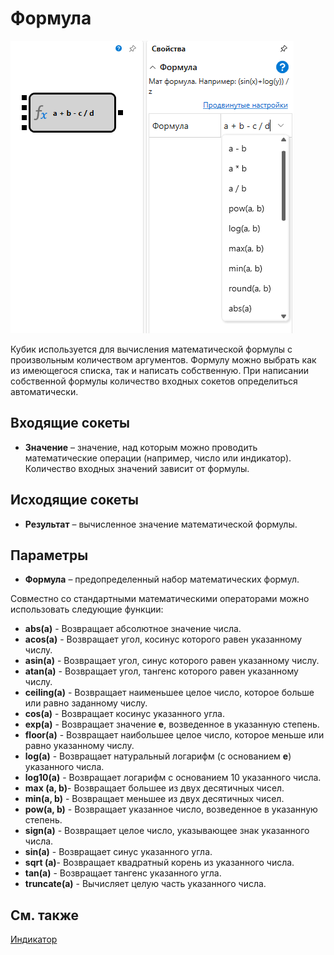 # Формула

![Designer Universal formula 00](../../../../../../images/designer_universal_formula_00.png)

Кубик используется для вычисления математической формулы с произвольным количеством аргументов. Формулу можно выбрать как из имеющегося списка, так и написать собственную. При написании собственной формулы количество входных сокетов определиться автоматически. 

## Входящие сокеты

- **Значение** – значение, над которым можно проводить математические операции (например, число или индикатор). Количество входных значений зависит от формулы.

## Исходящие сокеты

- **Результат** – вычисленное значение математической формулы.

## Параметры

- **Формула** – предопределенный набор математических формул.

Совместно со стандартными математическими операторами можно использовать следующие функции:

- **abs(a)** \- Возвращает абсолютное значение числа.
- **acos(a)** \- Возвращает угол, косинус которого равен указанному числу.
- **asin(a)** \- Возвращает угол, синус которого равен указанному числу.
- **atan(a)** \- Возвращает угол, тангенс которого равен указанному числу.
- **ceiling(a)** \- Возвращает наименьшее целое число, которое больше или равно заданному числу.
- **cos(a)** \- Возвращает косинус указанного угла.
- **exp(a)** \- Возвращает значение **e**, возведенное в указанную степень.
- **floor(a)** \- Возвращает наибольшее целое число, которое меньше или равно указанному числу.
- **log(a)** \- Возвращает натуральный логарифм (с основанием **e**) указанного числа.
- **log10(a)** \- Возвращает логарифм с основанием 10 указанного числа.
- **max (a, b)**\- Возвращает большее из двух десятичных чисел.
- **min(a, b)** \- Возвращает меньшее из двух десятичных чисел.
- **pow(a, b)** \- Возвращает указанное число, возведенное в указанную степень.
- **sign(a)** \- Возвращает целое число, указывающее знак указанного числа.
- **sin(a)** \- Возвращает синус указанного угла.
- **sqrt (a)**\- Возвращает квадратный корень из указанного числа.
- **tan(a)** \- Возвращает тангенс указанного угла.
- **truncate(a)** \- Вычисляет целую часть указанного числа.

## См. также

[Индикатор](indicator.md)
